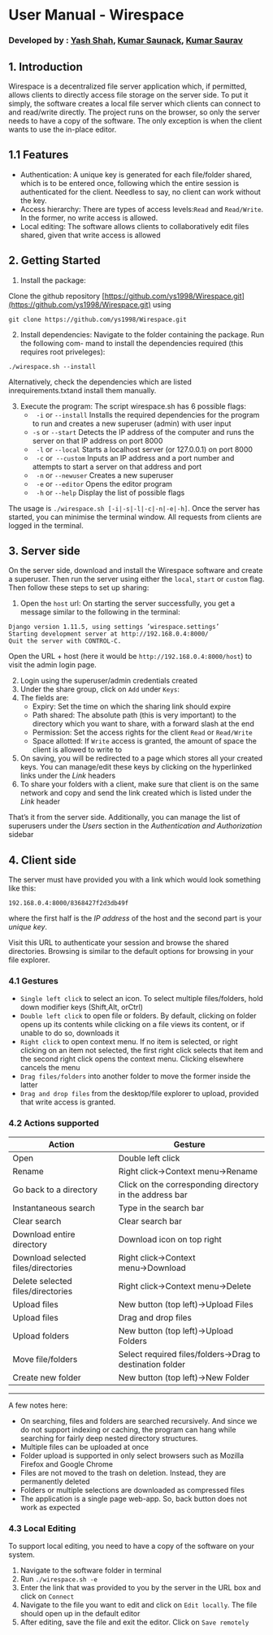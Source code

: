 # User Manual - Wirespace

### Developed by : [Yash Shah](https://github.com/ys1998), [Kumar Saunack](https://github.com/saunack), [Kumar Saurav](https://github.com/krsrv)

## 1. Introduction

Wirespace is a decentralized file server application which, if permitted, allows clients to directly
access file storage on the server side. To put it simply, the software creates a local file server which
clients can connect to and read/write directly. The project runs on the browser, so only the server
needs to have a copy of the software. The only exception is when the client wants to use the in-place
editor.

## 1.1 Features

- Authentication: A unique key is generated for each file/folder shared, which is to be entered
    once, following which the entire session is authenticated for the client. Needless to say, no
    client can work without the key.
- Access hierarchy: There are types of access levels:`Read` and `Read/Write`. In the former,
    no write access is allowed.
- Local editing: The software allows clients to collaboratively edit files shared, given that write
    access is allowed

## 2. Getting Started

1. Install the package:

Clone the github repository [https://github.com/ys1998/Wirespace.git](https://github.com/ys1998/Wirespace.git) using
```
git clone https://github.com/ys1998/Wirespace.git
```
2. Install dependencies: Navigate to the folder containing the package. Run the following com-
    mand to install the dependencies required (this requires root priveleges):

```
./wirespace.sh --install
```
Alternatively, check the dependencies which are listed inrequirements.txtand install them
manually.

3. Execute the program: The script wirespace.sh has 6 possible flags:
    - ` -i` or `--install` Installs the required dependencies for the program to run and creates a new superuser (admin) with user input
    - `-s` or `--start` Detects the IP address of the computer and runs the server on that IP address on port 8000
    - ` -l` or `--local` Starts a localhost server (or 127.0.0.1) on port 8000
    - ` -c` or` --custom` Inputs an IP address and a port number and attempts to start a server on that address and port
    - ` -n` or `--newuser` Creates a new superuser
    - ` -e` or `--editor` Opens the editor program
    - ` -h` or `--help` Display the list of possible flags

The usage is `./wirespace.sh [-i|-s|-l|-c|-n|-e|-h]`. Once the server has started, you
can minimise the terminal window. All requests from clients are logged in the terminal.

## 3. Server side

On the server side, download and install the Wirespace software and create a superuser. Then run
the server using either the `local`, `start` or `custom` flag. Then follow these steps to set up sharing:

1. Open the `host` url: On starting the server successfully, you get a message similar to the following
    in the terminal:

```
Django version 1.11.5, using settings ’wirespace.settings’
Starting development server at http://192.168.0.4:8000/
Quit the server with CONTROL-C.
```

Open the URL + host (here it would be `http://192.168.0.4:8000/host`) to visit the
admin login page.

2. Login using the superuser/admin credentials created
3. Under the share group, click on `Add` under `Keys`:
4. The fields are:
    - Expiry: Set the time on which the sharing link should expire
    - Path shared: The absolute path (this is very important) to the directory which you want
       to share, with a forward slash at the end
    - Permission: Set the access rights for the client `Read` or `Read/Write`
    - Space allotted: If `Write` access is granted, the amount of space the client is allowed to
    write to
5. On saving, you will be redirected to a page which stores all your created keys. You can
manage/edit these keys by clicking on the hyperlinked links under the *Link* headers
6. To share your folders with a client, make sure that client is on the same network and copy and
send the link created which is listed under the *Link* header

That’s it from the server side. Additionally, you can manage the list of superusers under the
*Users* section in the *Authentication and Authorization* sidebar

## 4. Client side

The server must have provided you with a link which would look something like this:

```
192.168.0.4:8000/8368427f2d3db49f
```
where the first half is the *IP address* of the host and the second part is your *unique key*.

Visit this URL to authenticate your session and browse the shared directories. Browsing is similar
to the default options for browsing in your file explorer.

### 4.1 Gestures

- `Single left click` to select an icon. To select multiple files/folders, hold down modifier keys
    (Shift,Alt, orCtrl)
- `Double left click` to open file or folders. By default, clicking on folder opens up its contents
    while clicking on a file views its content, or if unable to do so, downloads it
- `Right click` to open context menu. If no item is selected, or right clicking on an item not
    selected, the first right click selects that item and the second right click opens the context
    menu. Clicking elsewhere cancels the menu
- `Drag files/folders` into another folder to move the former inside the latter
- `Drag and drop files` from the desktop/file explorer to upload, provided that write access is
    granted.
    
### 4.2 Actions supported

| Action |  Gesture |
| ------------- |------------|
| Open  |  Double left click |
| Rename | Right click→Context menu→Rename |
Go back to a directory | Click on the corresponding directory in the address bar
Instantaneous search | Type in the search bar
Clear search | Clear search bar
Download entire directory | Download icon on top right
Download selected files/directories | Right click→Context menu→Download
Delete selected files/directories | Right click→Context menu→Delete
Upload files | New button (top left)→Upload Files
Upload files | Drag and drop files
Upload folders | New button (top left)→Upload Folders
Move file/folders | Select required files/folders→Drag to destination folder
Create new folder | New button (top left)→New Folder

***
A few notes here:

- On searching, files and folders are searched recursively. And since we do not support indexing
    or caching, the program can hang while searching for fairly deep nested directory structures.
- Multiple files can be uploaded at once
- Folder upload is supported in only select browsers such as Mozilla Firefox and Google Chrome
- Files are not moved to the trash on deletion. Instead, they are permanently deleted
- Folders or multiple selections are downloaded as compressed files
- The application is a single page web-app. So, back button does not work as expected


### 4.3 Local Editing

To support local editing, you need to have a copy of the software on your system.

1. Navigate to the software folder in terminal
2. Run `./wirespace.sh -e`
3. Enter the link that was provided to you by the server in the URL box and click on `Connect`
4. Navigate to the file you want to edit and click on `Edit locally`. The file should open up in the default
    editor
5. After editing, save the file and exit the editor. Click on `Save remotely`


